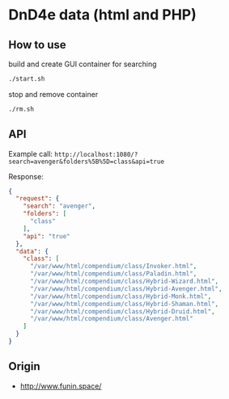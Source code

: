 # DnD4e data (html and PHP)

## How to use

build and create GUI container for searching

```sh
./start.sh
```

stop and remove container

```sh
./rm.sh
```

## API

Example call: `http://localhost:1080/?search=avenger&folders%5B%5D=class&api=true`

Response:

```json
{
  "request": {
    "search": "avenger",
    "folders": [
      "class"
    ],
    "api": "true"
  },
  "data": {
    "class": [
      "/var/www/html/compendium/class/Invoker.html",
      "/var/www/html/compendium/class/Paladin.html",
      "/var/www/html/compendium/class/Hybrid-Wizard.html",
      "/var/www/html/compendium/class/Hybrid-Avenger.html",
      "/var/www/html/compendium/class/Hybrid-Monk.html",
      "/var/www/html/compendium/class/Hybrid-Shaman.html",
      "/var/www/html/compendium/class/Hybrid-Druid.html",
      "/var/www/html/compendium/class/Avenger.html"
    ]
  }
}
```

## Origin

- http://www.funin.space/
